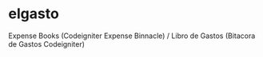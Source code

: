 
# elgasto

Expense Books (Codeigniter Expense Binnacle) / Libro de Gastos (Bitacora de Gastos Codeigniter)


